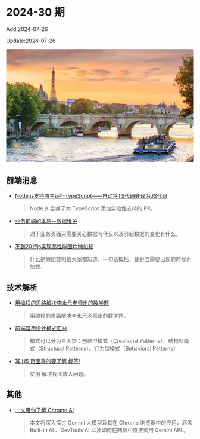 <!--
 * @Description: weekly-30
 * @Author: zoeblow
 * @Email: zoeblow@gmail.com
 * @Date: 2024-01-01 20:20:35
 * @LastEditors: wangfuyuan
 * @LastEditTime: 2024-07-26 09:58:16
 * @FilePath: \nuofe-weekly1\2024\weekly-30.md
 -->

# 2024-30 期

Add:2024-07-26

Update:2024-07-26

![202430](../images/2024/202430.jpg)

## 前端消息

- [Node.js支持原生运行TypeScript——自动将TS代码转译为JS代码](https://mp.weixin.qq.com/s/vNCBiJ5lzBfZlJpGXT-Liw)

  > Node.js 合并了为 TypeScript 添加实验性支持的 PR。

- [业务前端的本质--数据维护](https://mp.weixin.qq.com/s/PrhIcoF1EAjyYtZvL3IPaw)

  > 对于业务页面只需要关心数据有什么以及引起数据的变化有什么。

- [不到20行js实现高性能图片懒加载](https://mp.weixin.qq.com/s/vhpXEaumPp5VvR7Zt9jGkQ)

  > 什么是懒加载相信大家都知道，一句话概括，就是当需要出现的时候再加载。

## 技术解析

- [用编程的思路解决李永乐老师出的数学题](https://mp.weixin.qq.com/s/WWPKA5UjLpa5HDrgPHmALQ)

  > 用编程的思路解决李永乐老师出的数学题。

- [前端常用设计模式汇总](https://mp.weixin.qq.com/s/-GNpuJdymYmXe8QhIDwPIw)

  > 模式可以分为三大类：创建型模式（Creational Patterns）、结构型模式（Structural Patterns）、行为型模式（Behavioral Patterns）

- [写 H5 页面真的要了解 <meta> 标签!](https://mp.weixin.qq.com/s/Rb0BCYmjMw7iHH4bi_wZCQ)

  > 使用 <meta name="viewport"> 解决视图放大问题。

## 其他

- [一文带你了解 Chrome AI](https://mp.weixin.qq.com/s/ZMI0ccWZ3ic47yrLWMdtzg)

  > 本文将深入探讨 Gemini 大模型及其在 Chrome 浏览器中的应用，涵盖 Built-in AI 、DevTools AI 以及如何在网页中直接调用 Gemini API 。
